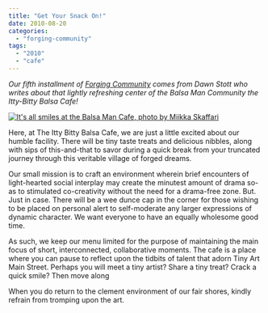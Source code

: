 ```yaml
---
title: "Get Your Snack On!"
date: 2010-08-20
categories: 
  - "forging-community"
tags: 
  - "2010"
  - "cafe"
---
```


_Our fifth installment of_ [_Forging Community_](https://balsaman.org/category/forging-community/) _comes from Dawn Stott who writes about that lightly refreshing center of the Balsa Man Community the Itty-Bitty Balsa Cafe!_

[![It's all smiles at the Balsa Man Cafe, photo by Miikka Skaffari](/images/3891403923_4f15c511ca_b.jpg "It's all smiles at the Balsa Man Cafe, photo by Miikka Skaffari")](https://www.flickr.com/photos/miikka_skaffari/3891403923/in/pool-1215242@N23/)

Here, at The Itty Bitty Balsa Cafe, we are just a little excited about our humble facility. There will be tiny taste treats and delicious nibbles, along with sips of this-and-that to savor during a quick break from your truncated journey through this veritable village of forged dreams.

Our small mission is to craft an environment wherein brief encounters of light-hearted social interplay may create the minutest amount of drama so-as to stimulated co-creativity without the need for a drama-free zone. But. Just in case. There will be a wee dunce cap in the corner for those wishing to be placed on personal alert to self-moderate any larger expressions of dynamic character. We want everyone to have an equally wholesome good time.

As such, we keep our menu limited for the purpose of maintaining the main focus of short, interconnected, collaborative moments. The cafe is a place where you can pause to reflect upon the tidbits of talent that adorn Tiny Art Main Street. Perhaps you will meet a tiny artist? Share a tiny treat? Crack a quick smile? Then move along

When you do return to the clement environment of our fair shores, kindly refrain from tromping upon the art.
